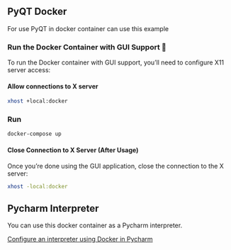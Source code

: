 ## PyQT Docker

For use PyQT in docker container can use this example

### Run the Docker Container with GUI Support 🚀
To run the Docker container with GUI support, you’ll need to configure X11 server access:

#### Allow connections to X server
```bash
xhost +local:docker
```

### Run
```bash
docker-compose up
```

#### Close Connection to X Server (After Usage)
Once you’re done using the GUI application, close the connection to the X server:
```bash
xhost -local:docker
```

## Pycharm Interpreter

You can use this docker container as a Pycharm interpreter.

[Configure an interpreter using Docker in Pycharm](https://www.jetbrains.com/help/pycharm/using-docker-as-a-remote-interpreter.html)